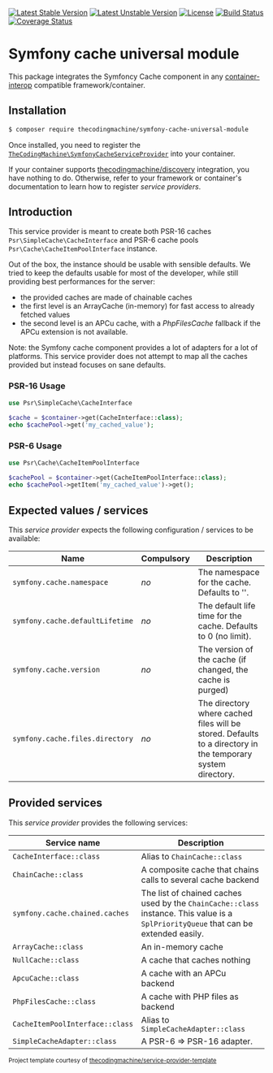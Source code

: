 [![Latest Stable Version](https://poser.pugx.org/thecodingmachine/symfony-cache-universal-module/v/stable)](https://packagist.org/packages/thecodingmachine/symfony-cache-universal-module)
[![Latest Unstable Version](https://poser.pugx.org/thecodingmachine/symfony-cache-universal-module/v/unstable)](https://packagist.org/packages/thecodingmachine/symfony-cache-universal-module)
[![License](https://poser.pugx.org/thecodingmachine/symfony-cache-universal-module/license)](https://packagist.org/packages/thecodingmachine/symfony-cache-universal-module)
[![Build Status](https://travis-ci.org/thecodingmachine/symfony-cache-universal-module.svg?branch=master)](https://travis-ci.org/thecodingmachine/symfony-cache-universal-module)
[![Coverage Status](https://coveralls.io/repos/thecodingmachine/symfony-cache-universal-module/badge.svg?branch=master&service=github)](https://coveralls.io/github/thecodingmachine/symfony-cache-universal-module?branch=master)

# Symfony cache universal module

This package integrates the Symfoncy Cache component in any [container-interop](https://github.com/container-interop/service-provider) compatible framework/container.

## Installation

```bash
$ composer require thecodingmachine/symfony-cache-universal-module
```

Once installed, you need to register the [`TheCodingMachine\SymfonyCacheServiceProvider`](src/SymfonyCacheServiceProvider.php) into your container.

If your container supports [thecodingmachine/discovery](https://github.com/thecodingmachine/discovery) integration, you have nothing to do. Otherwise, refer to your framework or container's documentation to learn how to register *service providers*.

## Introduction

This service provider is meant to create both PSR-16 caches `Psr\SimpleCache\CacheInterface` and PSR-6 cache pools `Psr\Cache\CacheItemPoolInterface` instance.

Out of the box, the instance should be usable with sensible defaults. We tried to keep the defaults usable for most of the developer, while still providing best performances for the server:

- the provided caches are made of chainable caches
- the first level is an ArrayCache (in-memory) for fast access to already fetched values
- the second level is an APCu cache, with a *PhpFilesCache* fallback if the APCu extension is not available.

Note: the Symfony cache component provides a lot of adapters for a lot of platforms.
This service provider does not attempt to map all the caches provided but instead focuses on sane defaults.

### PSR-16 Usage

```php
use Psr\SimpleCache\CacheInterface

$cache = $container->get(CacheInterface::class);
echo $cachePool->get('my_cached_value');
```

### PSR-6 Usage

```php
use Psr\Cache\CacheItemPoolInterface

$cachePool = $container->get(CacheItemPoolInterface::class);
echo $cachePool->getItem('my_cached_value')->get();
```

## Expected values / services

This *service provider* expects the following configuration / services to be available:

| Name                        | Compulsory | Description                            |
|-----------------------------|------------|----------------------------------------|
| `symfony.cache.namespace`   | *no*       | The namespace for the cache. Defaults to ''.  |
| `symfony.cache.defaultLifetime` | *no*       | The default life time for the cache. Defaults to 0 (no limit).  |
| `symfony.cache.version`     | *no*       | The version of the cache (if changed, the cache is purged)  |
| `symfony.cache.files.directory` | *no*       | The directory where cached files will be stored. Defaults to a directory in the temporary system directory.  |

## Provided services

This *service provider* provides the following services:

| Service name                | Description                          |
|-----------------------------|--------------------------------------|
| `CacheInterface::class`     | Alias to `ChainCache::class` |
| `ChainCache::class`         | A composite cache that chains calls to several cache backend |
| `symfony.cache.chained.caches` | The list of chained caches used by the `ChainCache::class` instance. This value is a `SplPriorityQueue` that can be extended easily. |
| `ArrayCache::class`         | An in-memory cache |
| `NullCache::class`          | A cache that caches nothing |
| `ApcuCache::class`          | A cache with an APCu backend |
| `PhpFilesCache::class`      | A cache with PHP files as backend |
| `CacheItemPoolInterface::class`     | Alias to `SimpleCacheAdapter::class` |
| `SimpleCacheAdapter::class`     | A PSR-6 => PSR-16 adapter. |

<small>Project template courtesy of <a href="https://github.com/thecodingmachine/service-provider-template">thecodingmachine/service-provider-template</a></small>
